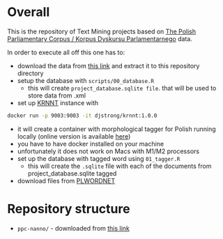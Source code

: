 # Overall

This is the repository of Text Mining projects based on [The Polish Parliamentary Corpus / Korpus Dyskursu Parlamentarnego](https://clip.ipipan.waw.pl/PPC) data.

In order to execute all off this one has to:

- download the data from [this link](https://manage.legis.nlp.ipipan.waw.pl/download/ppc-anno.tar.gz) and extract it to this repository directory
- setup the database with `scripts/00_database.R`
  - this will create `project_database.sqlite file`. that will be used to store data from .xml
- set up [KRNNT](https://github.com/kwrobel-nlp/krnnt/tree/master) instance with 
```bash
docker run -p 9003:9003 -it djstrong/krnnt:1.0.0
```
  - it will create a container with morphological tagger for Polish running locally (online version is available [here](https://krnnt-f3esrhez2q-ew.a.run.app/))
  - you have to have docker installed on your machine
  - unfortunately it does not work on Macs with M1/M2 processors
- set up the database with tagged word using `01_tagger.R`
  - this will create the `.sqlite` file with each of the documents from project_database.sqlite tagged
- download files from [PLWORDNET](http://plwordnet.pwr.wroc.pl/wordnet/download)

# Repository structure

- `ppc-nanno/` - downloaded from [this link](https://manage.legis.nlp.ipipan.waw.pl/download/ppc-anno.tar.gz)
